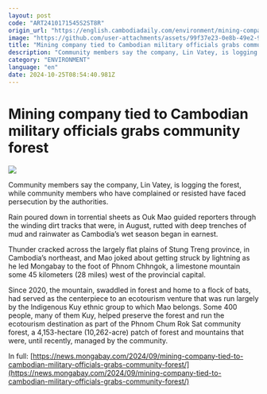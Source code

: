 ```yaml
---
layout: post
code: "ART2410171545S2ST8R"
origin_url: "https://english.cambodiadaily.com/environment/mining-company-tied-to-cambodian-military-officials-grabs-community-forest-189218/"
image: "https://github.com/user-attachments/assets/99f37e23-0e8b-49e2-903d-76327206f891"
title: "Mining company tied to Cambodian military officials grabs community forest"
description: "Community members say the company, Lin Vatey, is logging the forest, while community members who have complained or resisted have faced persecution by the authorities."
category: "ENVIRONMENT"
language: "en"
date: 2024-10-25T08:54:40.981Z
---
```


# Mining company tied to Cambodian military officials grabs community forest

 ![](https://github.com/user-attachments/assets/9d9c9c3a-3c43-4e5f-bc3b-4c990b7e7f6a)

Community members say the company, Lin Vatey, is logging the forest, while community members who have complained or resisted have faced persecution by the authorities.

Rain poured down in torrential sheets as Ouk Mao guided reporters through the winding dirt tracks that were, in August, rutted with deep trenches of mud and rainwater as Cambodia’s wet season began in earnest.

Thunder cracked across the largely flat plains of Stung Treng province, in Cambodia’s northeast, and Mao joked about getting struck by lightning as he led Mongabay to the foot of Phnom Chhngok, a limestone mountain some 45 kilometers (28 miles) west of the provincial capital.

Since 2020, the mountain, swaddled in forest and home to a flock of bats, had served as the centerpiece to an ecotourism venture that was run largely by the Indigenous Kuy ethnic group to which Mao belongs. Some 400 people, many of them Kuy, helped preserve the forest and run the ecotourism destination as part of the Phnom Chum Rok Sat community forest, a 4,153-hectare (10,262-acre) patch of forest and mountains that were, until recently, managed by the community.

In full: [https://news.mongabay.com/2024/09/mining-company-tied-to-cambodian-military-officials-grabs-community-forest/](https://news.mongabay.com/2024/09/mining-company-tied-to-cambodian-military-officials-grabs-community-forest/)